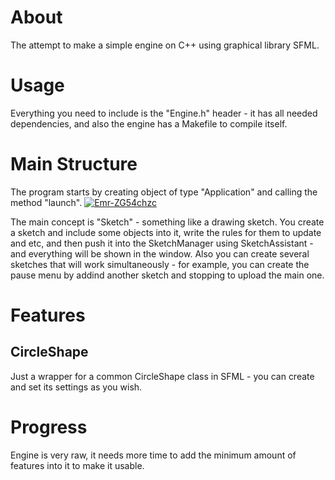 # About
The attempt to make a simple engine on C++ using graphical library SFML.
# Usage
Everything you need to include is the "Engine.h" header - it has all needed dependencies, and also the engine has a Makefile to compile itself.
# Main Structure
The program starts by creating object of type "Application" and calling the method "launch".
<a href="https://imgbb.com/"><img src="https://i.ibb.co/80SMtGX/Emr-ZG54chzc.jpg" alt="Emr-ZG54chzc" border="0"></a>

The main concept is "Sketch" - something like a drawing sketch. You create a sketch and include some objects into it, write the rules for them to update and etc,
and then push it into the SketchManager using SketchAssistant - and everything will be shown in the window. Also you can create several sketches that will work
simultaneously - for example, you can create the pause menu by addind another sketch and stopping to upload the main one.
# Features
## CircleShape
Just a wrapper for a common CircleShape class in SFML - you can create and set its settings as you wish.

# Progress
Engine is very raw, it needs more time to add the minimum amount of features into it to make it usable.

